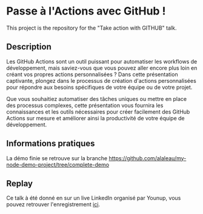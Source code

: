 # Passe à l'Actions avec GitHub !

This project is the repository for the "Take action with GITHUB" talk.

## Description 

Les GitHub Actions sont un outil puissant pour automatiser les workflows de développement, mais saviez-vous que vous pouvez aller encore plus loin en créant vos propres actions personnalisées ?
Dans cette présentation captivante, plongez dans le processus de création d'actions personnalisées pour répondre aux besoins spécifiques de votre équipe ou de votre projet.

Que vous souhaitiez automatiser des tâches uniques ou mettre en place des processus complexes, cette présentation vous fournira les connaissances et les outils nécessaires pour créer facilement des GitHub Actions sur mesure et améliorer ainsi la productivité de votre équipe de développement.

## Informations pratiques

La démo finie se retrouve sur la branche https://github.com/alaleau/my-node-demo-project/tree/complete-demo

## Replay

Ce talk à été donné en sur un live LinkedIn organisé par Younup, vous pouvez retrouver l'enregistrement [ici](https://www.younup.fr/blog/passe-a-lactions-avec-github).